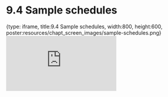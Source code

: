 # 9.4 Sample schedules
 
{type: iframe, title:9.4 Sample schedules, width:800, height:600, poster:resources/chapt_screen_images/sample-schedules.png}
![](https://vgaysin1.github.io/CURE-MicrobialMysteries-test/sample-schedules.html)
 

 
